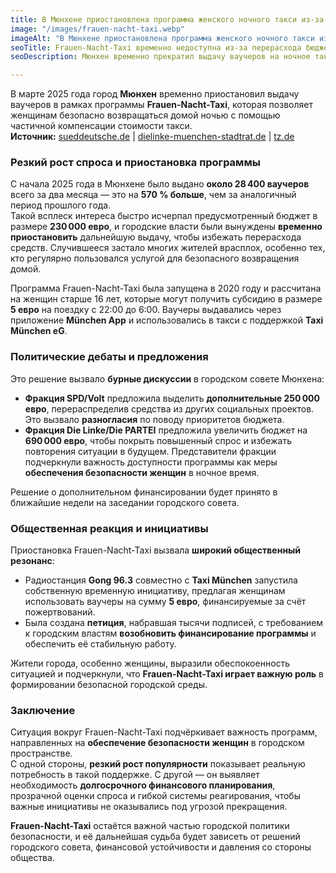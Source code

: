 ```yaml
---
title: В Мюнхене приостановлена программа женского ночного такси из-за высокого спроса
image: "/images/frauen-nacht-taxi.webp"
imageAlt: "В Мюнхене приостановлена программа женского ночного такси из-за высокого спроса"
seoTitle: Frauen-Nacht-Taxi временно недоступна из-за перерасхода бюджета
seoDescription: Мюнхен временно прекратил выдачу ваучеров на ночное такси для женщин — число заявок выросло на 570%, вызвав дебаты и гражданские инициативы

---
```


В марте 2025 года город **Мюнхен** временно приостановил выдачу ваучеров в рамках программы **Frauen-Nacht-Taxi**, которая позволяет женщинам безопасно возвращаться домой ночью с помощью частичной компенсации стоимости такси.  
**Источник:** [sueddeutsche.de](https://www.sueddeutsche.de) | [dielinke-muenchen-stadtrat.de](https://www.dielinke-muenchen-stadtrat.de) | [tz.de](https://www.tz.de)

### Резкий рост спроса и приостановка программы

С начала 2025 года в Мюнхене было выдано **около 28 400 ваучеров** всего за два месяца — это на **570 % больше**, чем за аналогичный период прошлого года.  
Такой всплеск интереса быстро исчерпал предусмотренный бюджет в размере **230 000 евро**, и городские власти были вынуждены **временно приостановить** дальнейшую выдачу, чтобы избежать перерасхода средств.
Случившееся застало многих жителей врасплох, особенно тех, кто регулярно пользовался услугой для безопасного возвращения домой.

Программа Frauen-Nacht-Taxi была запущена в 2020 году и рассчитана на женщин старше 16 лет, которые могут получить субсидию в размере **5 евро** на поездку с 22:00 до 6:00. Ваучеры выдавались через приложение **München App** и использовались в такси с поддержкой **Taxi München eG**.

### Политические дебаты и предложения

Это решение вызвало **бурные дискуссии** в городском совете Мюнхена:

- **Фракция SPD/Volt** предложила выделить **дополнительные 250 000 евро**, перераспределив средства из других социальных проектов. Это вызвало **разногласия** по поводу приоритетов бюджета.
- **Фракция Die Linke/Die PARTEI** предложила увеличить бюджет на **690 000 евро**, чтобы покрыть повышенный спрос и избежать повторения ситуации в будущем. Представители фракции подчеркнули важность доступности программы как меры **обеспечения безопасности женщин** в ночное время.

Решение о дополнительном финансировании будет принято в ближайшие недели на заседании городского совета.

### Общественная реакция и инициативы

Приостановка Frauen-Nacht-Taxi вызвала **широкий общественный резонанс**:

- Радиостанция **Gong 96.3** совместно с **Taxi München** запустила собственную временную инициативу, предлагая женщинам использовать ваучеры на сумму **5 евро**, финансируемые за счёт пожертвований.
- Была создана **петиция**, набравшая тысячи подписей, с требованием к городским властям **возобновить финансирование программы** и обеспечить её стабильную работу.

Жители города, особенно женщины, выразили обеспокоенность ситуацией и подчеркнули, что **Frauen-Nacht-Taxi играет важную роль** в формировании безопасной городской среды.

### Заключение

Ситуация вокруг Frauen-Nacht-Taxi подчёркивает важность программ, направленных на **обеспечение безопасности женщин** в городском пространстве.  
С одной стороны, **резкий рост популярности** показывает реальную потребность в такой поддержке. С другой — он выявляет необходимость **долгосрочного финансового планирования**, прозрачной оценки спроса и гибкой системы реагирования, чтобы важные инициативы не оказывались под угрозой прекращения.

**Frauen-Nacht-Taxi** остаётся важной частью городской политики безопасности, и её дальнейшая судьба будет зависеть от решений городского совета, финансовой устойчивости и давления со стороны общества.
